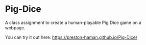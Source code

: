 # Pig-Dice
A class assignment to create a human-playable Pig Dice game on a webpage.

You can try it out here: https://preston-haman.github.io/Pig-Dice/
